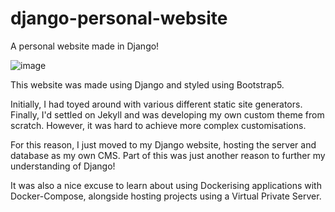 # django-personal-website

A personal website made in Django!

![image](https://github.com/anchit-chandran/django-personal-website/assets/68898006/29267100-1ebf-49d7-b1b8-e7c55bb8dd42)

This website was made using Django and styled using Bootstrap5.

Initially, I had toyed around with various different static site generators. Finally, I'd settled on Jekyll and was developing my own custom theme from scratch. However, it was hard to achieve more complex customisations.

For this reason, I just moved to my Django website, hosting the server and database as my own CMS. Part of this was just another reason to further my understanding of Django!

It was also a nice excuse to learn about using Dockerising applications with Docker-Compose, alongside hosting projects using a Virtual Private Server.
